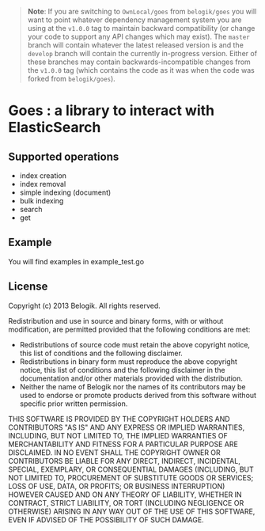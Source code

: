 > **Note**: If you are switching to `OwnLocal/goes` from `belogik/goes` you will want to point whatever
> dependency management system you are using at the `v1.0.0` tag to maintain backward compatibility
> (or change your code to support any API changes which may exist). The `master` branch will contain
> whatever the latest released version is and the `develop` branch will contain the currently
> in-progress version. Either of these branches may contain backwards-incompatible changes from the
> `v1.0.0` tag (which contains the code as it was when the code was forked from `belogik/goes`).

Goes : a library to interact with ElasticSearch
===============================================

Supported operations
--------------------

- index creation
- index removal
- simple indexing (document)
- bulk indexing
- search
- get

Example
-------

You will find examples in example_test.go

License
-------

Copyright (c) 2013 Belogik. All rights reserved.

Redistribution and use in source and binary forms, with or without
modification, are permitted provided that the following conditions are
met:

   * Redistributions of source code must retain the above copyright
notice, this list of conditions and the following disclaimer.
   * Redistributions in binary form must reproduce the above
copyright notice, this list of conditions and the following disclaimer
in the documentation and/or other materials provided with the
distribution.
   * Neither the name of Belogik nor the names of its
contributors may be used to endorse or promote products derived from
this software without specific prior written permission.

THIS SOFTWARE IS PROVIDED BY THE COPYRIGHT HOLDERS AND CONTRIBUTORS
"AS IS" AND ANY EXPRESS OR IMPLIED WARRANTIES, INCLUDING, BUT NOT
LIMITED TO, THE IMPLIED WARRANTIES OF MERCHANTABILITY AND FITNESS FOR
A PARTICULAR PURPOSE ARE DISCLAIMED. IN NO EVENT SHALL THE COPYRIGHT
OWNER OR CONTRIBUTORS BE LIABLE FOR ANY DIRECT, INDIRECT, INCIDENTAL,
SPECIAL, EXEMPLARY, OR CONSEQUENTIAL DAMAGES (INCLUDING, BUT NOT
LIMITED TO, PROCUREMENT OF SUBSTITUTE GOODS OR SERVICES; LOSS OF USE,
DATA, OR PROFITS; OR BUSINESS INTERRUPTION) HOWEVER CAUSED AND ON ANY
THEORY OF LIABILITY, WHETHER IN CONTRACT, STRICT LIABILITY, OR TORT
(INCLUDING NEGLIGENCE OR OTHERWISE) ARISING IN ANY WAY OUT OF THE USE
OF THIS SOFTWARE, EVEN IF ADVISED OF THE POSSIBILITY OF SUCH DAMAGE.
